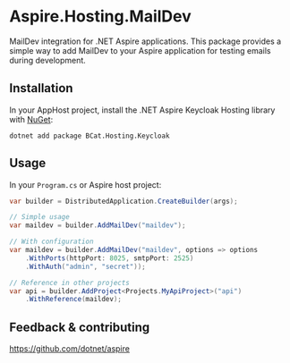 # Aspire.Hosting.MailDev

MailDev integration for .NET Aspire applications. This package provides a simple way to add MailDev to your Aspire application for testing emails during development.

## Installation
In your AppHost project, install the .NET Aspire Keycloak Hosting library with [NuGet](https://www.nuget.org):
```dotnetcli
dotnet add package BCat.Hosting.Keycloak
```

## Usage

In your `Program.cs` or Aspire host project:

```csharp
var builder = DistributedApplication.CreateBuilder(args);

// Simple usage
var maildev = builder.AddMailDev("maildev");

// With configuration
var maildev = builder.AddMailDev("maildev", options => options
    .WithPorts(httpPort: 8025, smtpPort: 2525)
    .WithAuth("admin", "secret"));

// Reference in other projects
var api = builder.AddProject<Projects.MyApiProject>("api")
    .WithReference(maildev);
```

## Feedback & contributing

https://github.com/dotnet/aspire